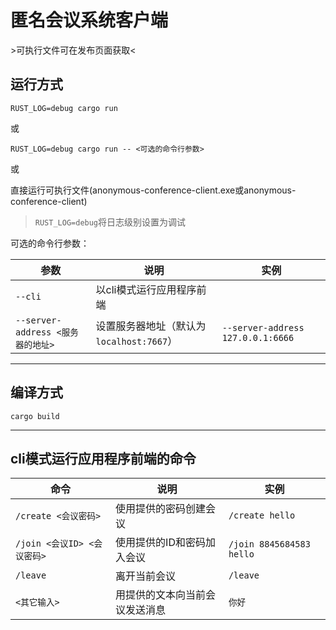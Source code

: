 # 匿名会议系统客户端

\>可执行文件可在发布页面获取<

## 运行方式
`RUST_LOG=debug cargo run`

或

`RUST_LOG=debug cargo run -- <可选的命令行参数>`

或

直接运行可执行文件(anonymous-conference-client.exe或anonymous-conference-client)

>`RUST_LOG=debug`将日志级别设置为调试

可选的命令行参数：

| 参数 | 说明 | 实例 |
| ----------- | ----------- | ----------- |
| `--cli` | 以cli模式运行应用程序前端 | |
| `--server-address <服务器的地址>` | 设置服务器地址（默认为 `localhost:7667`）| `--server-address 127.0.0.1:6666` |

---

## 编译方式
`cargo build`

---

## cli模式运行应用程序前端的命令
 
| 命令 | 说明 | 实例 |
| ----------- | ----------- | ----------- |
|`/create <会议密码>`| 使用提供的密码创建会议 | `/create hello` |
|`/join <会议ID> <会议密码>`| 使用提供的ID和密码加入会议 | `/join 8845684583 hello` |
|`/leave`| 离开当前会议 | `/leave` |
|`<其它输入>`| 用提供的文本向当前会议发送消息 | `你好` |

